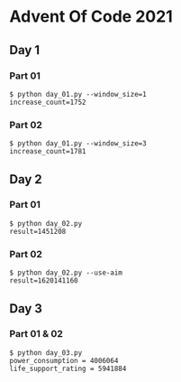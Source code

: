# Advent Of Code 2021

## Day 1

### Part 01

```
$ python day_01.py --window_size=1
increase_count=1752
```

### Part 02

```
$ python day_01.py --window_size=3
increase_count=1781
```

## Day 2

### Part 01

```
$ python day_02.py
result=1451208
```

### Part 02

```
$ python day_02.py --use-aim
result=1620141160
```

## Day 3

### Part 01 & 02

```
$ python day_03.py
power_consumption = 4006064
life_support_rating = 5941884
```
